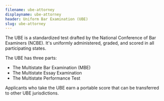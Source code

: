 ```yaml
---
filename: ube-attorney
displayname: ube-attorney
header: Uniform Bar Examination (UBE)
slug: ube-attorney
---
```


The UBE is a standardized test drafted by the National Conference of Bar Examiners (NCBE). It's uniformly administered, graded, and scored in all participating states.

The UBE has three parts:

- The Multistate Bar Examination (MBE)
- The Multistate Essay Examination
- The Multistate Performance Test

Applicants who take the UBE earn a portable score that can be transferred to other UBE jurisdictions.
